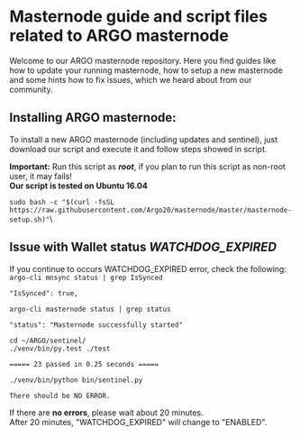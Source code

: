# Masternode guide and script files related to ARGO masternode

Welcome to our ARGO masternode repository. Here you find guides like how to update your running masternode, how to setup a new masternode and some hints how to fix issues, which we heard about from our community.

## Installing ARGO masternode:

To install a new ARGO masternode (including updates and sentinel), just download our script and execute it and follow steps showed in script.

**Important:** Run this script as **_root_**, if you plan to run this script as non-root user, it may fails!\
**Our script is tested on Ubuntu 16.04**

`sudo bash -c "$(curl -fsSL https://raw.githubusercontent.com/Argo20/masternode/master/masternode-setup.sh)"`\

## Issue with Wallet status **_WATCHDOG_EXPIRED_**

If you continue to occurs WATCHDOG_EXPIRED error, check the following:  
`argo-cli mnsync status | grep IsSynced`
  
    "IsSynced": true,
  
`argo-cli masternode status | grep status`
  
    "status": "Masternode successfully started"
  
`cd ~/ARGO/sentinel/` \
`./venv/bin/py.test ./test`
  
    ===== 23 passed in 0.25 seconds =====
  
`./venv/bin/python bin/sentinel.py`
  
    There should be NO ERROR.
  
  
If there are **no errors**, please wait about 20 minutes.  
After 20 minutes, "WATCHDOG_EXPIRED" will change to "ENABLED". 
